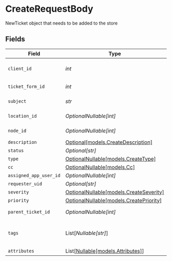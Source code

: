 # CreateRequestBody

NewTicket object that needs to be added to the store


## Fields

| Field                                                                  | Type                                                                   | Required                                                               | Description                                                            | Example                                                                |
| ---------------------------------------------------------------------- | ---------------------------------------------------------------------- | ---------------------------------------------------------------------- | ---------------------------------------------------------------------- | ---------------------------------------------------------------------- |
| `client_id`                                                            | *int*                                                                  | :heavy_check_mark:                                                     | Client (Organization) identifier                                       | 1                                                                      |
| `ticket_form_id`                                                       | *int*                                                                  | :heavy_check_mark:                                                     | Ticket form identifier                                                 | 1                                                                      |
| `subject`                                                              | *str*                                                                  | :heavy_check_mark:                                                     | N/A                                                                    | CPU with problems                                                      |
| `location_id`                                                          | *OptionalNullable[int]*                                                | :heavy_minus_sign:                                                     | Location identifier                                                    | 1                                                                      |
| `node_id`                                                              | *OptionalNullable[int]*                                                | :heavy_minus_sign:                                                     | Device identifier                                                      | 1                                                                      |
| `description`                                                          | [Optional[models.CreateDescription]](../models/createdescription.md)   | :heavy_minus_sign:                                                     | N/A                                                                    |                                                                        |
| `status`                                                               | *Optional[str]*                                                        | :heavy_minus_sign:                                                     | N/A                                                                    |                                                                        |
| `type`                                                                 | [OptionalNullable[models.CreateType]](../models/createtype.md)         | :heavy_minus_sign:                                                     | Type of ticket                                                         | PROBLEM                                                                |
| `cc`                                                                   | [OptionalNullable[models.Cc]](../models/cc.md)                         | :heavy_minus_sign:                                                     | N/A                                                                    |                                                                        |
| `assigned_app_user_id`                                                 | *OptionalNullable[int]*                                                | :heavy_minus_sign:                                                     | N/A                                                                    |                                                                        |
| `requester_uid`                                                        | *Optional[str]*                                                        | :heavy_minus_sign:                                                     | N/A                                                                    |                                                                        |
| `severity`                                                             | [OptionalNullable[models.CreateSeverity]](../models/createseverity.md) | :heavy_minus_sign:                                                     | N/A                                                                    |                                                                        |
| `priority`                                                             | [OptionalNullable[models.CreatePriority]](../models/createpriority.md) | :heavy_minus_sign:                                                     | N/A                                                                    |                                                                        |
| `parent_ticket_id`                                                     | *OptionalNullable[int]*                                                | :heavy_minus_sign:                                                     | Ticket parent identifier                                               | 1                                                                      |
| `tags`                                                                 | List[*Nullable[str]*]                                                  | :heavy_minus_sign:                                                     | N/A                                                                    | [<br/>"tag1",<br/>"tag2"<br/>]                                         |
| `attributes`                                                           | List[[Nullable[models.Attributes]](../models/attributes.md)]           | :heavy_minus_sign:                                                     | N/A                                                                    |                                                                        |